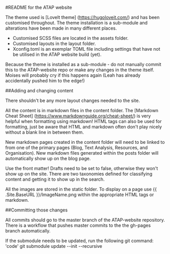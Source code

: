 #README for the ATAP website

The theme used is [LoveIt theme] (https://hugoloveit.com/) and has been customised throughout. The theme installation is a sub-module and alterations have been made in many different places.

- Customised SCSS files are located in the assets folder.
- Customised layouts in the layout folder.
- Xconfig.toml is an exemplar TOML file including settings that have not be utilised in the ATAP website build (yet).

Because the theme is installed as a sub-module - do not manually commit this to the ATAP-website repo or make any changes in the theme itself. Moises will probably cry if this happens again (Leah has already accidentally pushed him to the edge!)

##Adding and changing content

There shouldn't be any more layout changes needed to the site. 

All the content is in markdown files in the content folder. The
[Markdown Cheat Sheet] (https://www.markdownguide.org/cheat-sheet/) is very helpful when formatting using markdown! HTML tags can also be used for formatting, just be aware that HTML and markdown often don't play nicely without a blank line in between them.

New markdown pages created in the content folder will need to be linked to from one of the primary pages (Blog, Text Analysis, Resources, and Organisation). New markdown files generated within the posts folder will automatically show up on the blog page.

Use the front matter! Drafts need to be set to false, otherwise they won't show up on the site. There are two taxonomies defined for classifying content and getting it to show up in the search. 

All the images are stored in the static folder. To display on a page use
{{ .Site.BaseURL }}/ImageName.png within the appropriate HTML tags or markdown.

##Committing those changes

All commits should go to the master branch of the ATAP-website repository. There is a workflow that pushes master commits to the the gh-pages branch automatically.



If the submodule needs to be updated, run the following git command:
'code' git submodule update --init --recursive

